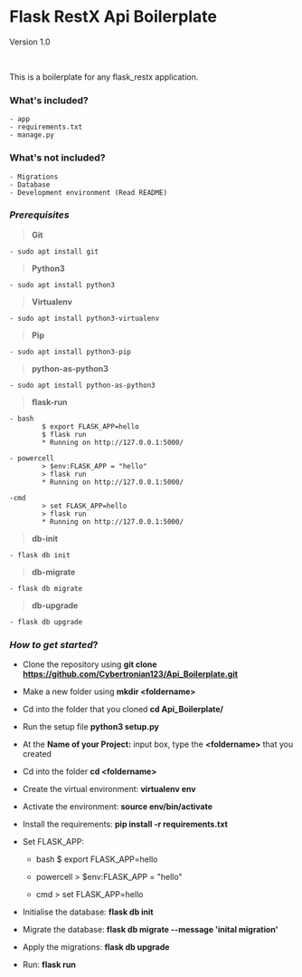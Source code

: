 # Flask RestX Api Boilerplate
Version 1.0  
  
&nbsp;  

This is a boilerplate for any flask_restx application.  


### What's included?  
    - app
    - requirements.txt
    - manage.py

### What's not included?
    - Migrations
    - Database
    - Development environment (Read README)


### **_Prerequisites_**
>**Git**  

    - sudo apt install git  

>**Python3**  

    - sudo apt install python3  

>**Virtualenv**  

    - sudo apt install python3-virtualenv  

>**Pip**  

    - sudo apt install python3-pip  

>**python-as-python3**  

    - sudo apt install python-as-python3

>**flask-run**

    - bash
            $ export FLASK_APP=hello
            $ flask run
            * Running on http://127.0.0.1:5000/
    
    - powercell
            > $env:FLASK_APP = "hello"
            > flask run
            * Running on http://127.0.0.1:5000/
    
    -cmd  
            > set FLASK_APP=hello
            > flask run
            * Running on http://127.0.0.1:5000/

>**db-init**

    - flask db init

>**db-migrate**

    - flask db migrate

>**db-upgrade**

    - flask db upgrade


### _How to get started_?  
- Clone the repository using **git clone https://github.com/Cybertronian123/Api_Boilerplate.git**
- Make a new folder using  **mkdir \<foldername\>**
- Cd into the folder that you cloned **cd Api_Boilerplate/**
- Run the setup file **python3 setup.py**
- At the __Name of your Project:__ input box, type the **\<foldername\>** that you created
- Cd into the folder **cd \<foldername\>**
- Create the virtual environment: **virtualenv env**
- Activate the environment: **source env/bin/activate**
- Install the requirements: **pip install -r requirements.txt**
- Set FLASK_APP: 
    - bash
            $ export FLASK_APP=hello
    
    - powercell
            > $env:FLASK_APP = "hello"
    
    - cmd
            > set FLASK_APP=hello
    
- Initialise the database: **flask db init**
- Migrate the database: **flask db migrate --message 'inital migration'**
- Apply the migrations: **flask db upgrade**
- Run: **flask run**

